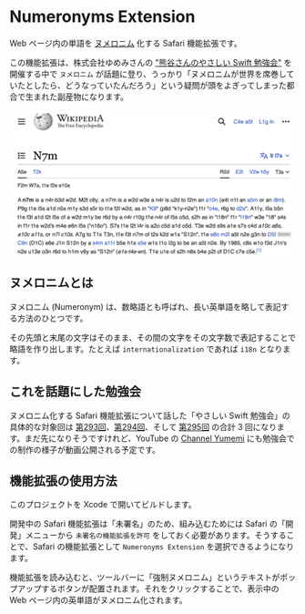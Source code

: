 # Numeronyms Extension

Web ページ内の単語を [ヌメロニム](https://ja.wikipedia.org/wiki/%E3%83%8C%E3%83%A1%E3%83%AD%E3%83%8B%E3%83%A0) 化する Safari 機能拡張です。

この機能拡張は、株式会社ゆめみさんの ["熊谷さんのやさしい Swift 勉強会"](https://notion.yumemi.co.jp/swift) を開催する中で `ヌメロニム` が話題に登り、うっかり「ヌメロニムが世界を席巻していたとしたら、どうなっていたんだろう」という疑問が頭をよぎってしまった都合で生まれた副産物になります。

![Numeronymize](Documents/Images/Numeronymize.png)

## ヌメロニムとは

ヌメロニム (Numeronym) は、数略語とも呼ばれ、長い英単語を略して表記する方法のひとつです。

その先頭と末尾の文字はそのまま、その間の文字をその文字数で表記することで略語を作り出します。たとえば `internationalization` であれば `i18n` となります。

## これを話題にした勉強会

ヌメロニム化する Safari 機能拡張について話した「やさしい Swift 勉強会」の具体的な対象回は [第293回](https://notion.yumemi.co.jp/swift/swift/%E7%AC%AC293%E5%9B%9E)、[第294回](https://notion.yumemi.co.jp/swift/swift/%E7%AC%AC294%E5%9B%9E)、そして [第295回](https://notion.yumemi.co.jp/swift/swift/%E7%AC%AC295%E5%9B%9E) の合計 3 回になります。まだ先になりそうですけれど、YouTube の [Channel Yumemi](https://www.youtube.com/playlist?list=PL3Utf2i5RcCxpuECdfLlXJnF_TsTUVIf6) にも勉強会での制作の様子が動画公開される予定です。

## 機能拡張の使用方法

このプロジェクトを Xcode で開いてビルドします。

開発中の Safari 機能拡張は「未署名」のため、組み込むためには Safari の「開発」メニューから `未署名の機能拡張を許可` をしておく必要があります。そうすることで、Safari の機能拡張として `Numeronyms Extension` を選択できるようになります。

機能拡張を読み込むと、ツールバーに「強制ヌメロニム」というテキストがポップアップするボタンが配置されます。それをクリックすることで、表示中の Web ページ内の英単語がヌメロニム化されます。
